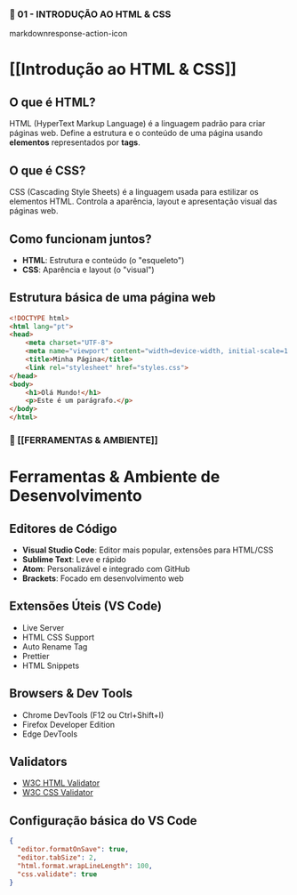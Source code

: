 ### 📄 01 - INTRODUÇÃO AO HTML & CSS

markdownresponse-action-icon


# [[Introdução ao HTML & CSS]]

## O que é HTML?
HTML (HyperText Markup Language) é a linguagem padrão para criar páginas web. Define a estrutura e o conteúdo de uma página usando **elementos** representados por **tags**.

## O que é CSS?
CSS (Cascading Style Sheets) é a linguagem usada para estilizar os elementos HTML. Controla a aparência, layout e apresentação visual das páginas web.

## Como funcionam juntos?
- **HTML**: Estrutura e conteúdo (o "esqueleto")
- **CSS**: Aparência e layout (o "visual")

## Estrutura básica de uma página web
```html
<!DOCTYPE html>
<html lang="pt">
<head>
    <meta charset="UTF-8">
    <meta name="viewport" content="width=device-width, initial-scale=1.0">
    <title>Minha Página</title>
    <link rel="stylesheet" href="styles.css">
</head>
<body>
    <h1>Olá Mundo!</h1>
    <p>Este é um parágrafo.</p>
</body>
</html>
````


### 📄 [[FERRAMENTAS & AMBIENTE]]


# Ferramentas & Ambiente de Desenvolvimento

## Editores de Código
- **Visual Studio Code**: Editor mais popular, extensões para HTML/CSS
- **Sublime Text**: Leve e rápido
- **Atom**: Personalizável e integrado com GitHub
- **Brackets**: Focado em desenvolvimento web

## Extensões Úteis (VS Code)
- Live Server
- HTML CSS Support
- Auto Rename Tag
- Prettier
- HTML Snippets

## Browsers & Dev Tools
- Chrome DevTools (F12 ou Ctrl+Shift+I)
- Firefox Developer Edition
- Edge DevTools

## Validators
- [W3C HTML Validator](https://validator.w3.org/)
- [W3C CSS Validator](https://jigsaw.w3.org/css-validator/)

## Configuração básica do VS Code
```json
{
  "editor.formatOnSave": true,
  "editor.tabSize": 2,
  "html.format.wrapLineLength": 100,
  "css.validate": true
}
````
